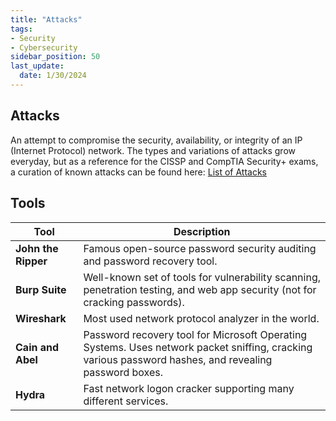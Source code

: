 ```yaml
---
title: "Attacks"
tags: 
- Security
- Cybersecurity
sidebar_position: 50
last_update:
  date: 1/30/2024
---
```



## Attacks 

An attempt to compromise the security, availability, or integrity of an IP (Internet Protocol) network. The types and variations of attacks grow everyday, but as a reference for the CISSP and CompTIA Security+ exams, a curation of known attacks can be found here: [List of Attacks](/docs/007-Cybersecurity/013-List-of-Attacks/000-Start-Here.md)


## Tools 

| Tool                | Description                                                                                                                                           |
|---------------------|-------------------------------------------------------------------------------------------------------------------------------------------------------|
| **John the Ripper** | Famous open-source password security auditing and password recovery tool.                                                                             |
| **Burp Suite**      | Well-known set of tools for vulnerability scanning, penetration testing, and web app security (not for cracking passwords).                           |
| **Wireshark**       | Most used network protocol analyzer in the world.                                                                                                     |
| **Cain and Abel**   | Password recovery tool for Microsoft Operating Systems. Uses network packet sniffing, cracking various password hashes, and revealing password boxes. |
| **Hydra**           | Fast network logon cracker supporting many different services.                                                                                        |


